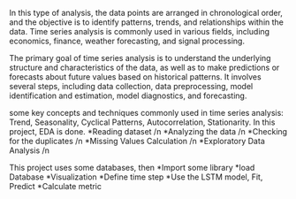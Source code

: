 In this type of analysis, the data points are arranged in chronological order, and the objective is to identify patterns, trends,
and relationships within the data. Time series analysis is commonly used in various fields, including economics, finance, weather forecasting, and signal processing.

The primary goal of time series analysis is to understand the underlying structure and characteristics of the data, as well as to make predictions 
or forecasts about future values based on historical patterns. It involves several steps, including data collection, data preprocessing, model identification and estimation, 
model diagnostics, and forecasting.

some key concepts and techniques commonly used in time series analysis:
Trend, Seasonality, Cyclical Patterns, Autocorrelation, Stationarity.
In this project, EDA is done.
*Reading dataset /n
*Analyzing the data /n
*Checking for the duplicates /n
*Missing Values Calculation   /n
*Exploratory Data Analysis   /n


This project uses some databases, then
*Import some library
*load Database
*Visualization
*Define time step 
*Use the LSTM model, Fit, Predict
*Calculate metric

